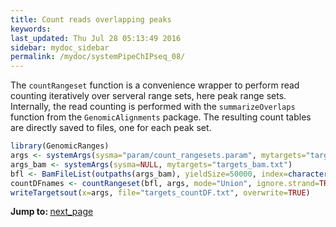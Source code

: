 ```yaml
---
title: Count reads overlapping peaks
keywords: 
last_updated: Thu Jul 28 05:13:49 2016
sidebar: mydoc_sidebar
permalink: /mydoc/systemPipeChIPseq_08/
---
```


The `countRangeset` function is a convenience wrapper to perform read counting
iteratively over serveral range sets, here peak range sets. Internally,
the read counting is performed with the `summarizeOverlaps` function from the 
`GenomicAlignments` package. The resulting count tables are directly saved to 
files, one for each peak set.


```r
library(GenomicRanges)
args <- systemArgs(sysma="param/count_rangesets.param", mytargets="targets_macs.txt")
args_bam <- systemArgs(sysma=NULL, mytargets="targets_bam.txt")
bfl <- BamFileList(outpaths(args_bam), yieldSize=50000, index=character())
countDFnames <- countRangeset(bfl, args, mode="Union", ignore.strand=TRUE)
writeTargetsout(x=args, file="targets_countDF.txt", overwrite=TRUE)
```

<div class="tags">
<b>Jump to: </b>
<a href="../../mydoc/systemPipeChIPseq_09/" class="btn btn-default navbar-btn cursorNorm" role="button">next_page</a>
</div>
